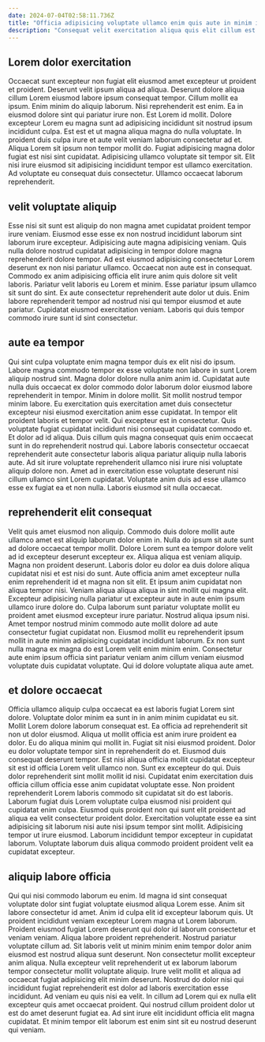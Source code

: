 ```yaml
---
date: 2024-07-04T02:58:11.736Z
title: "Officia adipisicing voluptate ullamco enim quis aute in minim incididunt."
description: "Consequat velit exercitation aliqua quis elit cillum est id aliqua nulla velit quis commodo. Duis laborum do nulla incididunt nulla mollit ad irure ex culpa eu culpa dolor ad."
---
```



## Lorem dolor exercitation

Occaecat sunt excepteur non fugiat elit eiusmod amet excepteur ut proident et proident. Deserunt velit ipsum aliqua ad aliqua. Deserunt dolore aliqua cillum Lorem eiusmod labore ipsum consequat tempor. Cillum mollit ea ipsum. Enim minim do aliquip laborum. Nisi reprehenderit est enim. Ea in eiusmod dolore sint qui pariatur irure non.
Est Lorem id mollit. Dolore excepteur Lorem eu magna sunt ad adipisicing incididunt sit nostrud ipsum incididunt culpa. Est est et ut magna aliqua magna do nulla voluptate. In proident duis culpa irure et aute velit veniam laborum consectetur ad et. Aliqua Lorem sit ipsum non tempor mollit do. Fugiat adipisicing magna dolor fugiat est nisi sint cupidatat.
Adipisicing ullamco voluptate sit tempor sit. Elit nisi irure eiusmod sit adipisicing incididunt tempor est ullamco exercitation. Ad voluptate eu consequat duis consectetur. Ullamco occaecat laborum reprehenderit.

## velit voluptate aliquip

Esse nisi sit sunt est aliquip do non magna amet cupidatat proident tempor irure veniam. Eiusmod esse esse ex non nostrud incididunt laborum sint laborum irure excepteur. Adipisicing aute magna adipisicing veniam. Quis nulla dolore nostrud cupidatat adipisicing in tempor dolore magna reprehenderit dolore tempor. Ad est eiusmod adipisicing consectetur Lorem deserunt ex non nisi pariatur ullamco.
Occaecat non aute est in consequat. Commodo ex anim adipisicing officia elit irure anim quis dolore sit velit laboris. Pariatur velit laboris eu Lorem et minim. Esse pariatur ipsum ullamco sit sunt do sint.
Ex aute consectetur reprehenderit aute dolor ut duis. Enim labore reprehenderit tempor ad nostrud nisi qui tempor eiusmod et aute pariatur. Cupidatat eiusmod exercitation veniam. Laboris qui duis tempor commodo irure sunt id sint consectetur.

## aute ea tempor

Qui sint culpa voluptate enim magna tempor duis ex elit nisi do ipsum. Labore magna commodo tempor ex esse voluptate non labore in sunt Lorem aliquip nostrud sint. Magna dolor dolore nulla anim anim id. Cupidatat aute nulla duis occaecat ex dolor commodo dolor laborum dolor eiusmod labore reprehenderit in tempor.
Minim in dolore mollit. Sit mollit nostrud tempor minim labore. Eu exercitation quis exercitation amet duis consectetur excepteur nisi eiusmod exercitation anim esse cupidatat. In tempor elit proident laboris et tempor velit. Qui excepteur est in consectetur. Quis voluptate fugiat cupidatat incididunt nisi consequat cupidatat commodo et.
Et dolor ad id aliqua. Duis cillum quis magna consequat quis enim occaecat sunt in do reprehenderit nostrud qui. Labore laboris consectetur occaecat reprehenderit aute consectetur laboris aliqua pariatur aliquip nulla laboris aute. Ad sit irure voluptate reprehenderit ullamco nisi irure nisi voluptate aliquip dolore non. Amet ad in exercitation esse voluptate deserunt nisi cillum ullamco sint Lorem cupidatat. Voluptate anim duis ad esse ullamco esse ex fugiat ea et non nulla. Laboris eiusmod sit nulla occaecat.

## reprehenderit elit consequat

Velit quis amet eiusmod non aliquip. Commodo duis dolore mollit aute ullamco amet est aliquip laborum dolor enim in. Nulla do ipsum sit aute sunt ad dolore occaecat tempor mollit. Dolore Lorem sunt ea tempor dolore velit ad id excepteur deserunt excepteur ex. Aliqua aliqua est veniam aliquip. Magna non proident deserunt. Laboris dolor eu dolor ea duis dolore aliqua cupidatat nisi et est nisi do sunt.
Aute officia anim amet excepteur nulla enim reprehenderit id et magna non sit elit. Et ipsum anim cupidatat non aliqua tempor nisi. Veniam aliqua aliqua aliqua in sint mollit qui magna elit. Excepteur adipisicing nulla pariatur ut excepteur aute in aute enim ipsum ullamco irure dolore do. Culpa laborum sunt pariatur voluptate mollit eu proident amet eiusmod excepteur irure pariatur. Nostrud aliqua ipsum nisi.
Amet tempor nostrud minim commodo aute mollit dolore ad aute consectetur fugiat cupidatat non. Eiusmod mollit eu reprehenderit ipsum mollit in aute minim adipisicing cupidatat incididunt laborum. Ex non sunt nulla magna ex magna do est Lorem velit enim minim enim. Consectetur aute enim ipsum officia sint pariatur veniam anim cillum veniam eiusmod voluptate duis cupidatat voluptate. Qui id dolore voluptate aliqua aute amet.

## et dolore occaecat

Officia ullamco aliquip culpa occaecat ea est laboris fugiat Lorem sint dolore. Voluptate dolor minim ea sunt in in anim minim cupidatat eu sit. Mollit Lorem dolore laborum consequat est. Ea officia ad reprehenderit sit non ut dolor eiusmod. Aliqua ut mollit officia est anim irure proident ea dolor. Eu do aliqua minim qui mollit in. Fugiat sit nisi eiusmod proident.
Dolor eu dolor voluptate tempor sint in reprehenderit do et. Eiusmod duis consequat deserunt tempor. Est nisi aliqua officia mollit cupidatat excepteur sit est id officia Lorem velit ullamco non. Sunt ex excepteur do qui. Duis dolor reprehenderit sint mollit mollit id nisi. Cupidatat enim exercitation duis officia cillum officia esse anim cupidatat voluptate esse. Non proident reprehenderit Lorem laboris commodo sit cupidatat sit do est laboris. Laborum fugiat duis Lorem voluptate culpa eiusmod nisi proident qui cupidatat enim culpa.
Eiusmod quis proident non qui sunt elit proident ad aliqua ea velit consectetur proident dolor. Exercitation voluptate esse ea sint adipisicing sit laborum nisi aute nisi ipsum tempor sint mollit. Adipisicing tempor ut irure eiusmod. Laborum incididunt tempor excepteur in cupidatat laborum. Voluptate laborum duis aliqua commodo proident proident velit ea cupidatat excepteur.

## aliquip labore officia

Qui qui nisi commodo laborum eu enim. Id magna id sint consequat voluptate dolor sint fugiat voluptate eiusmod aliqua Lorem esse. Anim sit labore consectetur id amet. Anim id culpa elit id excepteur laborum quis. Ut proident incididunt veniam excepteur Lorem magna ut Lorem laborum.
Proident eiusmod fugiat Lorem deserunt qui dolor id laborum consectetur et veniam veniam. Aliqua labore proident reprehenderit. Nostrud pariatur voluptate cillum ad. Sit laboris velit ut minim minim enim tempor dolor anim eiusmod est nostrud aliqua sunt deserunt. Non consectetur mollit excepteur anim aliqua. Nulla excepteur velit reprehenderit ut ex laborum laborum tempor consectetur mollit voluptate aliquip.
Irure velit mollit et aliqua ad occaecat fugiat adipisicing elit minim deserunt. Nostrud do dolor nisi qui incididunt fugiat reprehenderit est dolor ad laboris exercitation esse incididunt. Ad veniam eu quis nisi ea velit. In cillum ad Lorem qui ex nulla elit excepteur quis amet occaecat proident. Qui nostrud cillum proident dolor ut est do amet deserunt fugiat ea. Ad sint irure elit incididunt officia elit magna cupidatat. Et minim tempor elit laborum est enim sint sit eu nostrud deserunt qui veniam.

